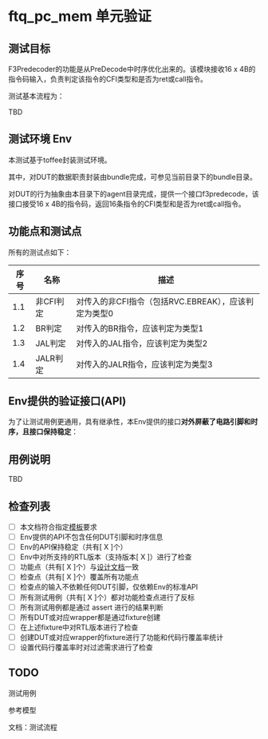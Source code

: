 # ftq_pc_mem 单元验证

## 测试目标

F3Predecoder的功能是从PreDecode中时序优化出来的。该模块接收16 x 4B的指令码输入，负责判定该指令的CFI类型和是否为ret或call指令。

测试基本流程为：

TBD

## 测试环境 Env

本测试基于toffee封装测试环境。

其中，对DUT的数据职责封装由bundle完成，可参见当前目录下的bundle目录。

对DUT的行为抽象由本目录下的agent目录完成，提供一个接口f3predecode，该接口接受16 x 4B的指令码，返回16条指令的CFI类型和是否为ret或call指令。

## 功能点和测试点

所有的测试点如下：

| 序号 | 名称     | 描述                                 |
|-----|--------|------------------------------------|
| 1\.1| 非CFI判定 | 对传入的非CFI指令（包括RVC\.EBREAK），应该判定为类型0 |
| 1\.2| BR判定   | 对传入的BR指令，应该判定为类型1   |
| 1\.3| JAL判定  | 对传入的JAL指令，应该判定为类型2  |
| 1\.4| JALR判定 | 对传入的JALR指令，应该判定为类型3 |

## Env提供的验证接口(API)

为了让测试用例更通用，具有继承性，本Env提供的接口**对外屏蔽了电路引脚和时序，且接口保持稳定**：

## 用例说明

TBD

## 检查列表

- [ ] 本文档符合指定[模板]()要求
- [ ] Env提供的API不包含任何DUT引脚和时序信息
- [ ] Env的API保持稳定（共有[ X ]个）
- [ ] Env中对所支持的RTL版本（支持版本[ X ]）进行了检查
- [ ] 功能点（共有[ X ]个）与[设计文档]()一致
- [ ] 检查点（共有[ X ]个）覆盖所有功能点
- [ ] 检查点的输入不依赖任何DUT引脚，仅依赖Env的标准API
- [ ] 所有测试用例（共有[ X ]个）都对功能检查点进行了反标
- [ ] 所有测试用例都是通过 assert 进行的结果判断
- [ ] 所有DUT或对应wrapper都是通过fixture创建
- [ ] 在上述fixture中对RTL版本进行了检查
- [ ] 创建DUT或对应wrapper的fixture进行了功能和代码行覆盖率统计
- [ ] 设置代码行覆盖率时对过滤需求进行了检查

## TODO

测试用例

参考模型

文档：测试流程